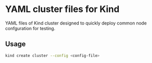 # YAML cluster files for Kind

YAML files of Kind cluster designed to quickly deploy common node confguration for testing.

## Usage

```sh
kind create cluster --config <config-file>
```

